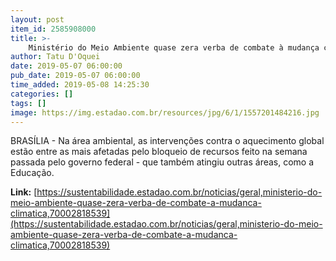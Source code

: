 ```yaml
---
layout: post
item_id: 2585908000
title: >-
    Ministério do Meio Ambiente quase zera verba de combate à mudança climática
author: Tatu D'Oquei
date: 2019-05-07 06:00:00
pub_date: 2019-05-07 06:00:00
time_added: 2019-05-08 14:25:30
categories: []
tags: []
image: https://img.estadao.com.br/resources/jpg/6/1/1557201484216.jpg
---
```


BRASÍLIA - Na área ambiental, as intervenções contra o aquecimento global estão entre as mais afetadas pelo bloqueio de recursos feito na semana passada pelo governo federal - que também atingiu outras áreas, como a Educação.

**Link:** [https://sustentabilidade.estadao.com.br/noticias/geral,ministerio-do-meio-ambiente-quase-zera-verba-de-combate-a-mudanca-climatica,70002818539](https://sustentabilidade.estadao.com.br/noticias/geral,ministerio-do-meio-ambiente-quase-zera-verba-de-combate-a-mudanca-climatica,70002818539)

